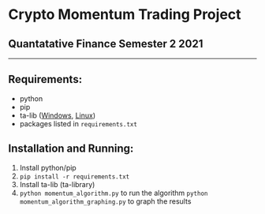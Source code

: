 # Crypto Momentum Trading Project
## Quantatative Finance Semester 2 2021
---
## Requirements:
- python
- pip
- ta-lib ([Windows](https://blog.quantinsti.com/install-ta-lib-python/), [Linux](https://sachsenhofer.io/install-ta-lib-ubuntu-server/))
- packages listed in `requirements.txt`



## Installation and Running:
1. Install python/pip
2. `pip install -r requirements.txt`
3. Install ta-lib (ta-library)
4. `python momentum_algorithm.py` to run the algorithm
   `python momentum_algorithm_graphing.py` to graph the results